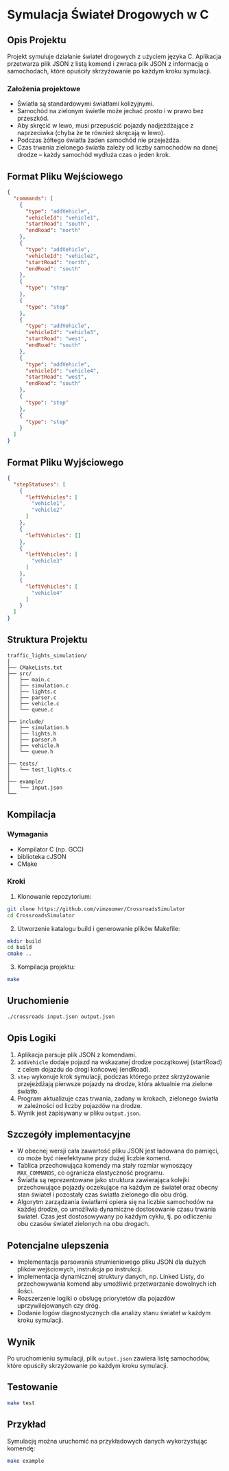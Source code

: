 # Symulacja Świateł Drogowych w C

## Opis Projektu
Projekt symuluje działanie świateł drogowych z użyciem języka C. Aplikacja przetwarza plik JSON z listą komend i zwraca plik JSON z informacją o samochodach, które opuściły skrzyżowanie po każdym kroku symulacji.

### Założenia projektowe
- Światła są standardowymi światłami kolizyjnymi.
- Samochód na zielonym świetle może jechać prosto i w prawo bez przeszkód.
- Aby skręcić w lewo, musi przepuścić pojazdy nadjeżdżające z naprzeciwka (chyba że te również skręcają w lewo).
- Podczas żółtego światła żaden samochód nie przejeżdża.
- Czas trwania zielonego światła zależy od liczby samochodów na danej drodze – każdy samochód wydłuża czas o jeden krok.

## Format Pliku Wejściowego
```json
{
  "commands": [
    {
      "type": "addVehicle",
      "vehicleId": "vehicle1",
      "startRoad": "south",
      "endRoad": "north"
    },
    {
      "type": "addVehicle",
      "vehicleId": "vehicle2",
      "startRoad": "north",
      "endRoad": "south"
    },
    {
      "type": "step"
    },
    {
      "type": "step"
    },
    {
      "type": "addVehicle",
      "vehicleId": "vehicle3",
      "startRoad": "west",
      "endRoad": "south"
    },
    {
      "type": "addVehicle",
      "vehicleId": "vehicle4",
      "startRoad": "west",
      "endRoad": "south"
    },
    {
      "type": "step"
    },
    {
      "type": "step"
    }
  ]
}
```

## Format Pliku Wyjściowego
```json
{
  "stepStatuses": [
    {
      "leftVehicles": [
        "vehicle1",
        "vehicle2"
      ]
    },
    {
      "leftVehicles": []
    },
    {
      "leftVehicles": [
        "vehicle3"
      ]
    },
    {
      "leftVehicles": [
        "vehicle4"
      ]
    }
  ]
}
```

## Struktura Projektu
```
traffic_lights_simulation/
│
├── CMakeLists.txt
├── src/
│   ├── main.c
│   ├── simulation.c
│   ├── lights.c
│   ├── parser.c
│   ├── vehicle.c
│   └── queue.c
│
├── include/
│   ├── simulation.h
│   ├── lights.h
│   ├── parser.h
│   ├── vehicle.h
│   └── queue.h
│
├── tests/
│   └── test_lights.c
│
├── example/
│   └── input.json
└── 
```

## Kompilacja
### Wymagania
- Kompilator C (np. GCC)
- biblioteka cJSON
- CMake

### Kroki
1. Klonowanie repozytorium:
```bash
git clone https://github.com/vimzoomer/CrossroadsSimulator
cd CrossroadsSimulator
```

2. Utworzenie katalogu build i generowanie plików Makefile:
```bash
mkdir build
cd build
cmake ..
```

3. Kompilacja projektu:
```bash
make
```

## Uruchomienie
```bash
./crossroads input.json output.json
```

## Opis Logiki
1. Aplikacja parsuje plik JSON z komendami.
2. `addVehicle` dodaje pojazd na wskazanej drodze początkowej (startRoad) z celem dojazdu do drogi końcowej (endRoad).
3. `step` wykonuje krok symulacji, podczas którego przez skrzyżowanie przejeżdżają pierwsze pojazdy na drodze, która aktualnie ma zielone światło.
4. Program aktualizuje czas trwania, zadany w krokach, zielonego światła w zależności od liczby pojazdów na drodze.
5. Wynik jest zapisywany w pliku `output.json`.

## Szczegóły implementacyjne
- W obecnej wersji cała zawartość pliku JSON jest ładowana do pamięci, co może być nieefektywne przy dużej liczbie komend. 
- Tablica przechowująca komendy ma stały rozmiar wynoszący `MAX_COMMANDS`, co ogranicza elastyczność programu. 
- Światła są reprezentowane jako struktura zawierająca kolejki przechowujące pojazdy oczekujące na każdym ze świateł oraz obecny stan świateł i pozostały czas światła zielonego dla obu dróg.
- Algorytm zarządzania światłami opiera się na liczbie samochodów na każdej drodze, co umożliwia dynamiczne dostosowanie czasu trwania świateł. Czas jest dostosowywany po każdym cyklu, tj. po odliczeniu obu czasów świateł zielonych na obu drogach.

## Potencjalne ulepszenia
- Implementacja parsowania strumieniowego pliku JSON dla dużych plików wejściowych, instrukcja po instrukcji.
- Implementacja dynamicznej struktury danych, np. Linked Listy, do przechowywania komend aby umożliwić przetwarzanie dowolnych ich ilości.
- Rozszerzenie logiki o obsługę priorytetów dla pojazdów uprzywilejowanych czy dróg.
- Dodanie logów diagnostycznych dla analizy stanu świateł w każdym kroku symulacji.

## Wynik
Po uruchomieniu symulacji, plik `output.json` zawiera listę samochodów, które opuściły skrzyżowanie po każdym kroku symulacji.

## Testowanie
```bash
make test
```

## Przykład
Symulację można uruchomić na przykładowych danych wykorzystując komendę:
```bash
make example
```




